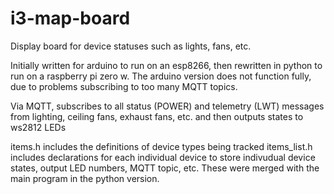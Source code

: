 # i3-map-board
Display board for device statuses such as lights, fans, etc.

Initially written for arduino to run on an esp8266, then rewritten in python to run on a raspberry pi zero w. The arduino version does not function fully, due to problems subscribing to too many MQTT topics.

Via MQTT, subscribes to all status (POWER) and telemetry (LWT) messages from lighting, ceiling fans, exhaust fans, etc.  and then outputs states to ws2812 LEDs

items.h includes the definitions of device types being tracked
items_list.h includes declarations for each individual device to store indivudual device states, output LED numbers, MQTT topic, etc.
These were merged with the main program in the python version.
